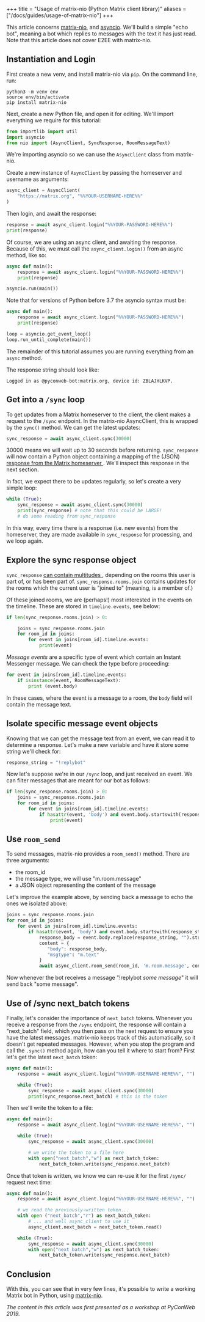 +++
title = "Usage of matrix-nio (Python Matrix client library)"
aliases = ["/docs/guides/usage-of-matrix-nio"]
+++

This article concerns [matrix-nio](https://github.com/poljar/matrix-nio), and
[asyncio](https://docs.python.org/3/library/asyncio.html). We'll build a
simple "echo bot", meaning a bot which replies to messages with the text it has
just read. Note that this article does not cover E2EE with matrix-nio.

## Instantiation and Login

First create a new venv, and install matrix-nio via `pip`. On the command line,
run:

```
python3 -m venv env
source env/bin/activate
pip install matrix-nio
```

Next, create a new Python file, and open it for editing. We'll import everything
we require for this tutorial:

```python
from importlib import util
import asyncio
from nio import (AsyncClient, SyncResponse, RoomMessageText)
```

We're importing asyncio so we can use the `AsyncClient` class from matrix-nio.

Create a new instance of `AsyncClient` by passing the homeserver and username as
arguments:

```python
async_client = AsyncClient(
    "https://matrix.org", "%%YOUR-USERNAME-HERE%%"
)
```

Then login, and await the response:

```python
response = await async_client.login("%%YOUR-PASSWORD-HERE%%")
print(response)
```

Of course, we are using an async client, and awaiting the response. Because of
this, we must call the `async_client.login()` from an async method, like so:

```python
async def main():
    response = await async_client.login("%%YOUR-PASSWORD-HERE%%")
    print(response)

asyncio.run(main())
```

Note that for versions of Python before 3.7 the asyncio syntax must be:

```python
async def main():
    response = await async_client.login("%%YOUR-PASSWORD-HERE%%")
    print(response)

loop = asyncio.get_event_loop()
loop.run_until_complete(main())
```

The remainder of this tutorial assumes you are running everything from an
`async` method.

The response string should look like:

```
Logged in as @pyconweb-bot:matrix.org, device id: ZBLAJHLKVP.
```

## Get into a `/sync` loop

To get updates from a Matrix homeserver to the client, the client makes a
request to the `/sync` endpoint. In the matrix-nio AsyncClient, this is wrapped
by the `sync()` method. We can get the latest updates:

```python
sync_response = await async_client.sync(30000)
```

30000 means we will wait up to 30 seconds before returning. `sync_response` will
now contain a Python object containing a mapping of the (JSON) [response from
the Matrix homeserver
](https://matrix.org/docs/spec/client_server/latest#get-matrix-client-r0-sync).
We'll inspect this response in the next section.

In fact, we expect there to be updates regularly, so let's create a very simple
loop:

```python
while (True):
    sync_response = await async_client.sync(30000)
    print(sync_response) # note that this could be LARGE!
    # do some reading from sync_response
```

In this way, every time there is a response (i.e. new events) from the
homeserver, they are made available in `sync_response` for processing, and we
loop again.

## Explore the sync response object

`sync_response` [can contain multitudes
](https://matrix.org/docs/spec/client_server/latest#get-matrix-client-r0-sync),
depending on the rooms this user is part of, or has been part of.
`sync_response.rooms.join` contains updates for the rooms which the current
user is "joined to" (meaning, is a member of.)

Of these joined rooms, we are (perhaps!) most interested in the events on the
timeline. These are stored in `timeline.events`, see below:

```python
if len(sync_response.rooms.join) > 0:

    joins = sync_response.rooms.join
    for room_id in joins:
        for event in joins[room_id].timeline.events:
            print(event)
```

*Message events* are a specific type of event which contain an Instant Messenger
 message. We can check the type before proceeding:

```python
for event in joins[room_id].timeline.events:
    if isinstance(event, RoomMessageText):
        print (event.body)
```

In these cases, where the event is a message to a room, the `body` field will
contain the message text.

## Isolate specific message event objects

Knowing that we can get the message text from an event, we can read it to
determine a response. Let's make a new variable and have it store some string
we'll check for:

```python
response_string = "!replybot"
```

Now let's suppose we're in our `/sync` loop, and just received an event. We can
filter messages that are meant for our bot as follows:

```python
if len(sync_response.rooms.join) > 0:
    joins = sync_response.rooms.join
    for room_id in joins:
        for event in joins[room_id].timeline.events:
            if hasattr(event, 'body') and event.body.startswith(response_string):
                print(event)
```

## Use `room_send`

To send messages, matrix-nio provides a `room_send()` method. There are three
arguments:

* the room_id
* the message type, we will use "m.room.message"
* a JSON object representing the content of the message

Let's improve the example above, by sending back a message to echo the ones we
isolated above:

```python
joins = sync_response.rooms.join
for room_id in joins:
    for event in joins[room_id].timeline.events:
        if hasattr(event, 'body') and event.body.startswith(response_string):
            response_body = event.body.replace(response_string, "").strip()
            content = {
               "body": response_body,
               "msgtype": "m.text"
            }
            await async_client.room_send(room_id, 'm.room.message', content)
```

Now whenever the bot receives a message "!replybot *some message*" it will send
back "some message".

## Use of /sync next_batch tokens

Finally, let's consider the importance of `next_batch` tokens. Whenever you
receive a response from the `/sync` endpoint, the response will contain
a "next_batch" field, which you then pass on the next request to ensure you
have the latest messages. matrix-nio keeps track of this automatically, so it
doesn't get repeated messages. However, when you stop the program and call the
`.sync()` method again, how can you tell it where to start from? First let's
get the latest `next_batch` token:

```python
async def main():
    response = await async_client.login("%%YOUR-USERNAME-HERE%%", "")

    while (True):
        sync_response = await async_client.sync(30000)
        print(sync_response.next_batch) # this is the token
```

Then we'll write the token to a file:

```python
async def main():
    response = await async_client.login("%%YOUR-USERNAME-HERE%%", "")

    while (True):
        sync_response = await async_client.sync(30000)

        # we write the token to a file here
        with open("next_batch","w") as next_batch_token:
            next_batch_token.write(sync_response.next_batch)
```

Once that token is written, we know we can re-use it for the first `/sync/`
request next time:

```python
async def main():
    response = await async_client.login("%%YOUR-USERNAME-HERE%%", "")

    # we read the previously-written token...
    with open ("next_batch","r") as next_batch_token:
        # ... and well async_client to use it
        async_client.next_batch = next_batch_token.read()

    while (True):
        sync_response = await async_client.sync(30000)
        with open("next_batch","w") as next_batch_token:
            next_batch_token.write(sync_response.next_batch)
```

## Conclusion

With this, you can see that in very few lines, it's possible to write a working
Matrix bot in Python, using [matrix-nio](https://github.com/poljar/matrix-nio).

*The content in this article was first presented as a workshop at PyConWeb
 2019.*
